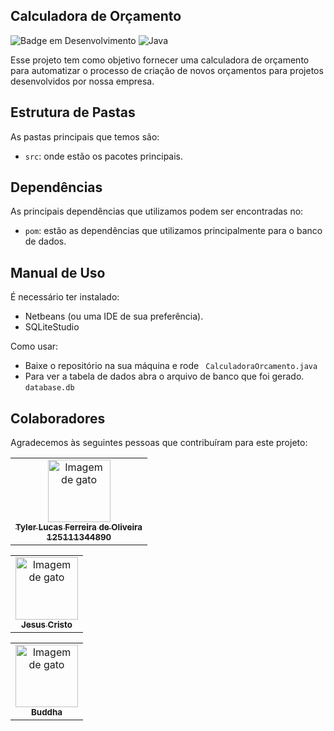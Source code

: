 
## Calculadora de Orçamento
![Badge em Desenvolvimento](http://img.shields.io/static/v1?label=STATUS&message=EM%20DESENVOLVIMENTO&color=GREEN&style=for-the-badge)
![Java](https://img.shields.io/badge/Java-ED8B00?style=for-the-badge&logo=java&logoColor=white)


Esse projeto tem como objetivo fornecer uma calculadora de orçamento para automatizar o processo de criação de novos orçamentos para projetos desenvolvidos por nossa empresa.

## Estrutura de Pastas

As pastas principais que temos são:

-   `src`: onde estão os pacotes principais.


## Dependências

As principais dependências que utilizamos podem ser encontradas no:
-   `pom`: estão as dependências que utilizamos principalmente para o banco de dados.


## Manual de Uso
É necessário ter instalado:
- Netbeans (ou uma IDE de sua preferência).
- SQLiteStudio

Como usar:
- Baixe o repositório na sua máquina e rode
` CalculadoraOrcamento.java`
- Para ver a tabela de dados abra o arquivo de banco que foi gerado.
`database.db` 

##  Colaboradores

Agradecemos às seguintes pessoas que contribuíram para este projeto:

<table>
  <tr>
    <td align="center">
      <a href="#">
        <img src="https://thumbs.dreamstime.com/b/gato-preto-bonito-com-olhos-amarelos-36144068.jpg" width="100px;" alt="Imagem de gato"/><br>
        <sub>
          <b>Tyler Lucas Ferreira de Oliveira</b><br>
                    <b>125111344890</b>
        </sub>
      </a>
    </td>
    <table>
  <tr>
    <td align="center">
      <a href="#">
        <img src="https://http2.mlstatic.com/D_NQ_NP_776608-MLB26589029684_012018-O.jpg" width="100px;" alt="Imagem de gato"/><br>
        <sub>
          <b>Jesus Cristo</b>
        </sub>
      </a>
    </td>
        <table>
  <tr>
    <td align="center">
      <a href="#">
        <img src="https://voltaaosupremobr.files.wordpress.com/2013/02/28-r-artigo-buddha-e-o-culto-da-nc3a3o-violc3aancia-bg-1100-1.jpg?w=584" width="100px;" alt="Imagem de gato"/><br>
        <sub>
          <b>Buddha</b>
        </sub>
      </a>
    </td>

